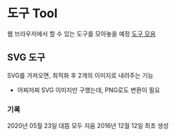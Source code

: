 # 도구 Tool
웹 브라우저에서 할 수 있는 도구를 모아놓을 예정
[도구 모음](https://oshx.github.io/tool)

## SVG 도구
SVG를 가져오면, 최적화 후 2개의 이미지로 내려주는 기능

- 어찌저찌 SVG 이미지만 구했는데, PNG로도 변환이 필요

### 기록
2020년 05월 23일 대뜸 모두 지움
2016년 12월 12일 최초 생성